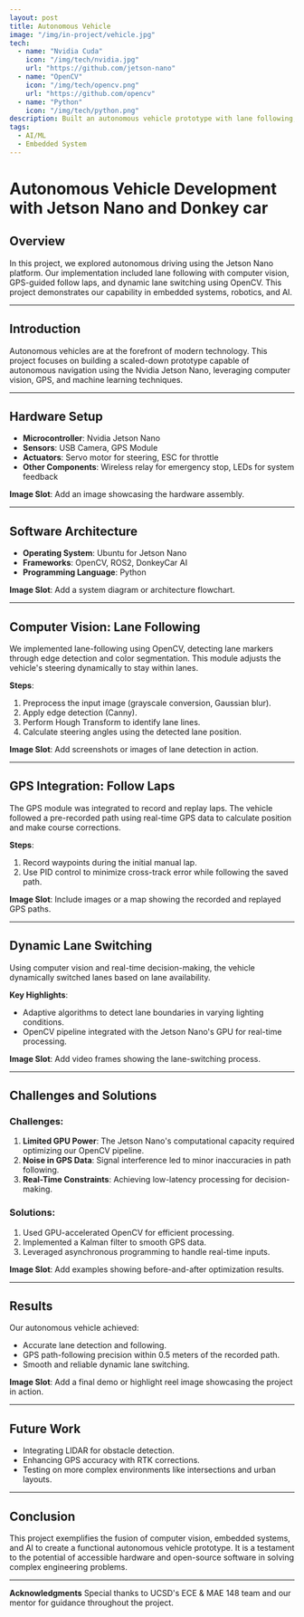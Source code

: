 ```yaml
---
layout: post
title: Autonomous Vehicle
image: "/img/in-project/vehicle.jpg"
tech:
  - name: "Nvidia Cuda"
    icon: "/img/tech/nvidia.jpg"
    url: "https://github.com/jetson-nano"
  - name: "OpenCV"
    icon: "/img/tech/opencv.png"
    url: "https://github.com/opencv"
  - name: "Python"
    icon: "/img/tech/python.png"
description: Built an autonomous vehicle prototype with lane following, GPS path tracking, and dynamic lane switching, displaying robotics and AI capabilities.
tags:
  - AI/ML
  - Embedded System
---
```


# Autonomous Vehicle Development with Jetson Nano and Donkey car

## Overview
In this project, we explored autonomous driving using the Jetson Nano platform. Our implementation included lane following with computer vision, GPS-guided follow laps, and dynamic lane switching using OpenCV. This project demonstrates our capability in embedded systems, robotics, and AI.

---

## Introduction
Autonomous vehicles are at the forefront of modern technology. This project focuses on building a scaled-down prototype capable of autonomous navigation using the Nvidia Jetson Nano, leveraging computer vision, GPS, and machine learning techniques.

---

## Hardware Setup
- **Microcontroller**: Nvidia Jetson Nano
- **Sensors**: USB Camera, GPS Module
- **Actuators**: Servo motor for steering, ESC for throttle
- **Other Components**: Wireless relay for emergency stop, LEDs for system feedback

**Image Slot**: Add an image showcasing the hardware assembly.

---

## Software Architecture
- **Operating System**: Ubuntu for Jetson Nano
- **Frameworks**: OpenCV, ROS2, DonkeyCar AI
- **Programming Language**: Python

**Image Slot**: Add a system diagram or architecture flowchart.

---

## Computer Vision: Lane Following
We implemented lane-following using OpenCV, detecting lane markers through edge detection and color segmentation. This module adjusts the vehicle's steering dynamically to stay within lanes.

**Steps**:
1. Preprocess the input image (grayscale conversion, Gaussian blur).
2. Apply edge detection (Canny).
3. Perform Hough Transform to identify lane lines.
4. Calculate steering angles using the detected lane position.

**Image Slot**: Add screenshots or images of lane detection in action.

---

## GPS Integration: Follow Laps
The GPS module was integrated to record and replay laps. The vehicle followed a pre-recorded path using real-time GPS data to calculate position and make course corrections.

**Steps**:
1. Record waypoints during the initial manual lap.
2. Use PID control to minimize cross-track error while following the saved path.

**Image Slot**: Include images or a map showing the recorded and replayed GPS paths.

---

## Dynamic Lane Switching
Using computer vision and real-time decision-making, the vehicle dynamically switched lanes based on lane availability.

**Key Highlights**:
- Adaptive algorithms to detect lane boundaries in varying lighting conditions.
- OpenCV pipeline integrated with the Jetson Nano's GPU for real-time processing.

**Image Slot**: Add video frames showing the lane-switching process.

---

## Challenges and Solutions
### Challenges:
1. **Limited GPU Power**: The Jetson Nano's computational capacity required optimizing our OpenCV pipeline.
2. **Noise in GPS Data**: Signal interference led to minor inaccuracies in path following.
3. **Real-Time Constraints**: Achieving low-latency processing for decision-making.

### Solutions:
1. Used GPU-accelerated OpenCV for efficient processing.
2. Implemented a Kalman filter to smooth GPS data.
3. Leveraged asynchronous programming to handle real-time inputs.

**Image Slot**: Add examples showing before-and-after optimization results.

---

## Results
Our autonomous vehicle achieved:
- Accurate lane detection and following.
- GPS path-following precision within 0.5 meters of the recorded path.
- Smooth and reliable dynamic lane switching.

**Image Slot**: Add a final demo or highlight reel image showcasing the project in action.

---

## Future Work
- Integrating LIDAR for obstacle detection.
- Enhancing GPS accuracy with RTK corrections.
- Testing on more complex environments like intersections and urban layouts.

---

## Conclusion
This project exemplifies the fusion of computer vision, embedded systems, and AI to create a functional autonomous vehicle prototype. It is a testament to the potential of accessible hardware and open-source software in solving complex engineering problems.

---

**Acknowledgments**
Special thanks to UCSD's ECE & MAE 148 team and our mentor for guidance throughout the project.

